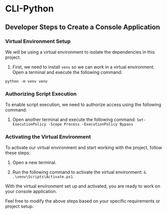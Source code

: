# CLI-Python

## Developer Steps to Create a Console Application

### Virtual Environment Setup

We will be using a virtual environment to isolate the dependencies in this project.

1. First, we need to install `venv` so we can work in a virtual environment. Open a terminal and execute the following command:

```python -m venv venv```

### Authorizing Script Execution

To enable script execution, we need to authorize access using the following command:

1. Open another terminal and execute the following command:
```Set-ExecutionPolicy -Scope Process -ExecutionPolicy Bypass```

### Activating the Virtual Environment

To activate our virtual environment and start working with the project, follow these steps:

1. Open a new terminal.

2. Run the following command to activate the virtual environment:
```& .\venv\Scripts\Activate.ps1```

With the virtual environment set up and activated, you are ready to work on your console application.

Feel free to modify the above steps based on your specific requirements or project setup.





